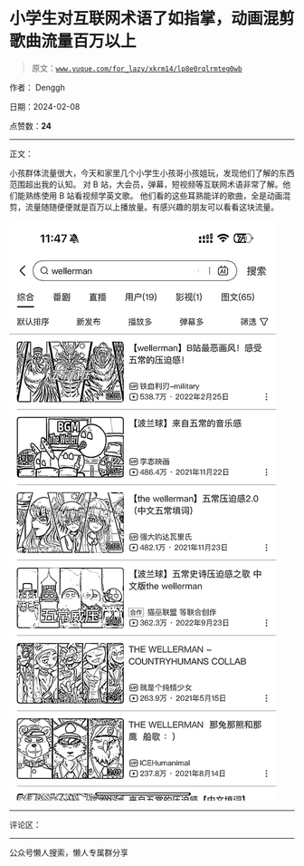 # 小学生对互联网术语了如指掌，动画混剪歌曲流量百万以上

> 原文：[`www.yuque.com/for_lazy/xkrm14/lp8e0rqlrmteg0wb`](https://www.yuque.com/for_lazy/xkrm14/lp8e0rqlrmteg0wb)

作者： Denggh

日期：2024-02-08

点赞数：**24**

* * *

正文：

小孩群体流量很大，今天和家里几个小学生小孩哥小孩姐玩，发现他们了解的东西范围超出我的认知。
对 B 站，大会员，弹幕，短视频等互联网术语非常了解。他们能熟练使用 B 站看视频学英文歌。
他们看的这些耳熟能详的歌曲，全是动画混剪，流量随随便便就是百万以上播放量。有感兴趣的朋友可以看看这块流量。

![](img/c4414f31060f1130db255cf9997be311.png)

* * *

评论区：

* * *

公众号懒人搜索，懒人专属群分享
